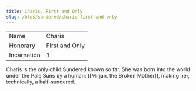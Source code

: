 ```yaml
---
title: Charis, First and Only
slug: /btps/sundered/charis-first-and-only
---
```


|             |                |
| ----------- | -------------- |
| Name        | Charis         |
| Honorary    | First and Only |
| Incarnation | 1              |

Charis is the only child Sundered known so far. She was born into the world under the Pale Suns by a human: [[Mirjan, the Broken Mother]], making her, technically, a half-sundered.